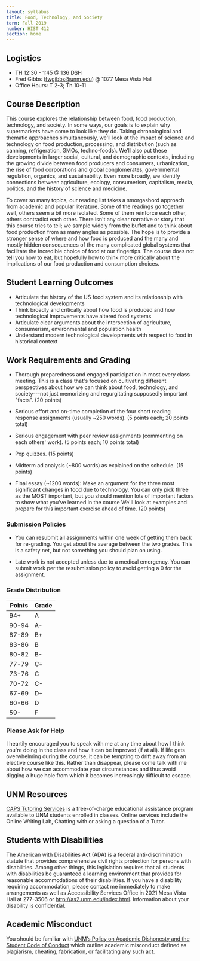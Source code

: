 ```yaml
---
layout: syllabus
title: Food, Technology, and Society
term: Fall 2019
number: HIST 412
section: home
---
```


## Logistics
- TH 12:30 - 1:45 @ 136 DSH
- Fred Gibbs \([fwgibbs@unm.edu](mailto:fwgibbs@unm.edu)\) @ 1077 Mesa Vista Hall
- Office Hours: T 2-3; Th 10-11

## Course Description
This course explores the relationship between food, food production, technology, and society. In some ways, our goals is to explain why supermarkets have come to look like they do. Taking chronological and thematic approaches simultaneously, we'll look at the impact of science and technology on food production, processing, and distribution (such as canning, refrigeration, GMOs, techno-foods). We’ll also put these developments in larger social, cultural, and demographic contexts, including the growing divide between food producers and consumers, urbanization, the rise of food corporations and global conglomerates, governmental regulation, organics, and sustainability. Even more broadly, we identify connections between agriculture, ecology, consumerism, capitalism, media, politics, and the history of science and medicine.

To cover so many topics, our reading list takes a smorgasbord approach from academic and popular literature. Some of the readings go together well, others seem a bit more isolated. Some of them reinforce each other, others contradict each other. There isn't any clear narrative or story that this course tries to tell; we sample widely from the buffet and to think about food production from as many angles as possible. The hope is to provide a stronger sense of where and how food is produced and the many and mostly hidden consequences of the many complicated global systems that facilitate the incredible choice of food at our fingertips. The course does not tell you how to eat, but hopefully how to think more critically about the implications of our food production and consumption choices.


## Student Learning Outcomes
- Articulate the history of the US food system and its relationship with technological developments
- Think broadly and critically about how food is produced and how technological improvements have altered food systems
- Articulate clear arguments about the intersection of agriculture, consumerism, environmental and population health
- Understand modern technological developments with respect to food in historical context


## Work Requirements and Grading
- Thorough preparedness and engaged participation in most every class meeting. This is a class that's focused on cultivating different perspectives about how we can think about food, technology, and society---not just memorizing and regurgitating supposedly important "facts". (20 points)

- Serious effort and on-time completion of the four short reading response assignments (usually ~250 words). (5 points each; 20 points total)

- Serious engagement with peer review assignments (commenting on each others' work). (5 points each; 10 points total)

- Pop quizzes. (15 points)

- Midterm ad analysis (~800 words) as explained on the schedule. (15 points)

- Final essay (~1200 words): Make an argument for the three most significant changes in food due to technology. You can only pick three as the MOST important, but you should mention lots of important factors to show what you've learned in the course We'll look at examples and prepare for this important exercise ahead of time. (20 points)

### Submission Policies
- You can resubmit all assignments within one week of getting them back for re-grading. You get about the average between the two grades. This is a safety net, but not something you should plan on using.

- Late work is not accepted unless due to a medical emergency. You can submit work per the resubmission policy to avoid getting a 0 for the assignment.


### Grade Distribution

Points | Grade
--- | ---
94+ | A
90-94 | A-
87-89 | B+
83-86 | B
80-82 | B-
77-79 | C+
73-76 | C
70-72 | C-
67-69 | D+
60-66 | D
59- | F


### Please Ask for Help
I heartily encouraged you to speak with me at any time about how I think you're doing in the class and how it can be improved (if at all). If life gets overwhelming during the course, it can be tempting to drift away from an elective course like this. Rather than disappear, please come talk with me about how we can accommodate your circumstances and thus avoid digging a huge hole from which it becomes increasingly difficult to escape.



## UNM Resources
[CAPS Tutoring Services](http://caps.unm.edu/programs/online-tutoring/) is a free-of-charge educational assistance program available to UNM students
enrolled in classes. Online services include the Online Writing Lab, Chatting with or
asking a question of a Tutor.

## Students with Disabilities
The American with Disabilities Act (ADA) is a federal anti-discrimination statute that provides comprehensive civil rights protection for persons with disabilities. Among other things, this legislation requires that all students with disabilities be guaranteed a learning environment that provides for reasonable accommodations of their disabilities. If you have a disability requiring accommodation, please contact me immediately to make arrangements as well as Accessibility Services Office in 2021 Mesa Vista Hall at 277-3506 or http://as2.unm.edu/index.html. Information about your disability is confidential.

## Academic Misconduct
You should be familiar with [UNM’s Policy on Academic Dishonesty and the Student Code of Conduct](http://pathfinder.unm.edu/policies.htm#studentcode) which outline academic misconduct defined as plagiarism, cheating, fabrication, or facilitating any such act.
